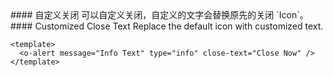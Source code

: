<cn>
#### 自定义关闭
可以自定义关闭，自定义的文字会替换原先的关闭 `Icon`。
</cn>

<us>
#### Customized Close Text
Replace the default icon with customized text.
</us>

```vue
<template>
  <o-alert message="Info Text" type="info" close-text="Close Now" />
</template>
```
